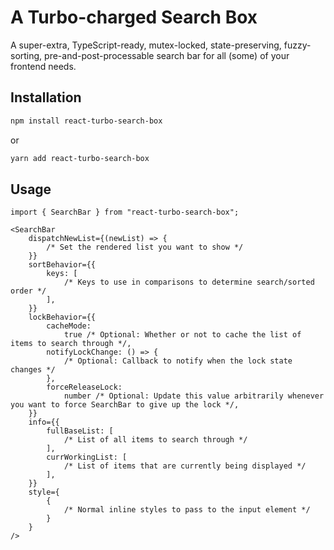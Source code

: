 # A Turbo-charged Search Box

A super-extra, TypeScript-ready, mutex-locked, state-preserving, fuzzy-sorting, pre-and-post-processable search bar for all (some) of your frontend needs.

## Installation

```bash
npm install react-turbo-search-box
```

or

```bash
yarn add react-turbo-search-box
```

## Usage

```tsx
import { SearchBar } from "react-turbo-search-box";
```

```tsx
<SearchBar
    dispatchNewList={(newList) => {
        /* Set the rendered list you want to show */
    }}
    sortBehavior={{
        keys: [
            /* Keys to use in comparisons to determine search/sorted order */
        ],
    }}
    lockBehavior={{
        cacheMode:
            true /* Optional: Whether or not to cache the list of items to search through */,
        notifyLockChange: () => {
            /* Optional: Callback to notify when the lock state changes */
        },
        forceReleaseLock:
            number /* Optional: Update this value arbitrarily whenever you want to force SearchBar to give up the lock */,
    }}
    info={{
        fullBaseList: [
            /* List of all items to search through */
        ],
        currWorkingList: [
            /* List of items that are currently being displayed */
        ],
    }}
    style={
        {
            /* Normal inline styles to pass to the input element */
        }
    }
/>
```

